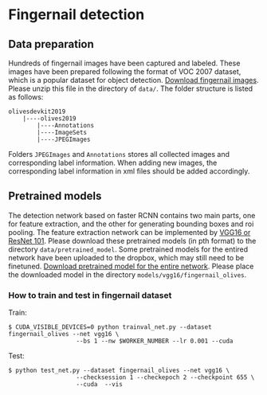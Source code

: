# Fingernail detection
## Data preparation
Hundreds of fingernail images have been captured and labeled. These images have been prepared following the format of VOC 2007 dataset, which is a popular dataset for object detection.
[Download fingernail images](). Please unzip this file in the directory of `data/`. The folder structure is listed as follows: 
```
olivesdevkit2019
    |----olives2019
        |----Annotations
        |----ImageSets
        |----JPEGImages
```
Folders `JPEGImages` and `Annotations` stores all collected images and corresponding label information. When adding new images, the corresponding label information in xml files should be added accordingly. 


## Pretrained models
The detection network based on faster RCNN contains two main parts, one for feature extraction, and the other for generating bounding boxes and roi pooling. The feature extraction network can be implemented by [VGG16 or ResNet 101](https://www.dropbox.com/s/5b98dog37d9ep6e/pretrained_VGG_ResNet101.zip?dl=0). Please download these pretrained models (in pth format) to the directory `data/pretrained_model`. 
Some pretrained models for the entired network have been uploaded to the dropbox, which may still need to be finetuned. [Download pretrained model for the entire network](https://www.dropbox.com/s/mt0v1d9ss9vu9fe/faster_rcnn_1_2_655.pth?dl=0). Please place the downloaded model in the directory `models/vgg16/fingernail_olives`. 

### How to train and test in fingernail dataset

Train:
```
$ CUDA_VISIBLE_DEVICES=0 python trainval_net.py --dataset fingernail_olives --net vgg16 \
                   --bs 1 --nw $WORKER_NUMBER --lr 0.001 --cuda
```
Test: 
```
$ python test_net.py --dataset fingernail_olives --net vgg16 \
                   --checksession 1 --checkepoch 2 --checkpoint 655 \
                   --cuda  --vis

```
